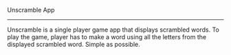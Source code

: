 Unscramble App
___________________
Unscramble is a single player game app that displays scrambled words. To play the game, player has
to make a word using all the letters from the displayed scrambled word. Simple as possible.
